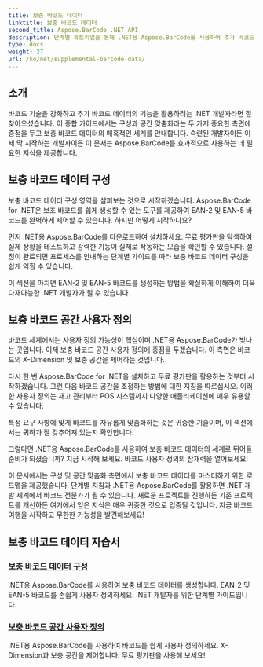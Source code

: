 ```yaml
---
title: 보충 바코드 데이터
linktitle: 보충 바코드 데이터
second_title: Aspose.BarCode .NET API
description: 단계별 튜토리얼을 통해 .NET용 Aspose.BarCode를 사용하여 추가 바코드 데이터를 생성하고 사용자 정의하는 방법을 알아보세요. 오늘 바코드 기술을 향상해보세요!
type: docs
weight: 27
url: /ko/net/supplemental-barcode-data/
---
```


## 소개

바코드 기술을 강화하고 추가 바코드 데이터의 기능을 활용하려는 .NET 개발자라면 잘 찾아오셨습니다. 이 종합 가이드에서는 구성과 공간 맞춤화라는 두 가지 중요한 측면에 중점을 두고 보충 바코드 데이터의 매혹적인 세계를 안내합니다. 숙련된 개발자이든 이제 막 시작하는 개발자이든 이 문서는 Aspose.BarCode를 효과적으로 사용하는 데 필요한 지식을 제공합니다.

## 보충 바코드 데이터 구성

보충 바코드 데이터 구성 영역을 살펴보는 것으로 시작하겠습니다. Aspose.BarCode for .NET은 보조 바코드를 쉽게 생성할 수 있는 도구를 제공하여 EAN-2 및 EAN-5 바코드를 완벽하게 제어할 수 있습니다. 하지만 어떻게 시작하나요? 

먼저 .NET용 Aspose.BarCode를 다운로드하여 설치하세요. 무료 평가판을 탐색하여 실제 상황을 테스트하고 강력한 기능이 실제로 작동하는 모습을 확인할 수 있습니다. 설정이 완료되면 프로세스를 안내하는 단계별 가이드를 따라 보충 바코드 데이터 구성을 쉽게 익힐 수 있습니다.

이 섹션을 마치면 EAN-2 및 EAN-5 바코드를 생성하는 방법을 확실하게 이해하여 더욱 다재다능한 .NET 개발자가 될 수 있습니다.

## 보충 바코드 공간 사용자 정의

바코드 세계에서는 사용자 정의 가능성이 핵심이며 .NET용 Aspose.BarCode가 빛나는 곳입니다. 이제 보충 바코드 공간 사용자 정의에 중점을 두겠습니다. 이 측면은 바코드의 X-Dimension 및 보충 공간을 제어하는 것입니다.

다시 한 번 Aspose.BarCode for .NET을 설치하고 무료 평가판을 활용하는 것부터 시작하겠습니다. 그런 다음 바코드 공간을 조정하는 방법에 대한 지침을 따르십시오. 이러한 사용자 정의는 재고 관리부터 POS 시스템까지 다양한 애플리케이션에 매우 유용할 수 있습니다.

특정 요구 사항에 맞게 바코드를 자유롭게 맞춤화하는 것은 귀중한 기술이며, 이 섹션에서는 귀하가 잘 갖추어져 있는지 확인합니다.

그렇다면 .NET용 Aspose.BarCode를 사용하여 보충 바코드 데이터의 세계로 뛰어들 준비가 되셨습니까? 지금 시작해 보세요. 바코드 사용자 정의의 잠재력을 열어보세요!

이 문서에서는 구성 및 공간 맞춤화 측면에서 보충 바코드 데이터를 마스터하기 위한 로드맵을 제공했습니다. 단계별 지침과 .NET용 Aspose.BarCode를 활용하면 .NET 개발 세계에서 바코드 전문가가 될 수 있습니다. 새로운 프로젝트를 진행하든 기존 프로젝트를 개선하든 여기에서 얻은 지식은 매우 귀중한 것으로 입증될 것입니다. 지금 바코드 여행을 시작하고 무한한 가능성을 발견해보세요!

## 보충 바코드 데이터 자습서
### [보충 바코드 데이터 구성](./supplemental-barcode-data-configuration/)
.NET용 Aspose.BarCode를 사용하여 보충 바코드 데이터를 생성합니다. EAN-2 및 EAN-5 바코드를 손쉽게 사용자 정의하세요. .NET 개발자를 위한 단계별 가이드입니다.
### [보충 바코드 공간 사용자 정의](./supplemental-barcode-space-customization/)
.NET용 Aspose.BarCode를 사용하여 바코드를 쉽게 사용자 정의하세요. X-Dimension과 보충 공간을 제어합니다. 무료 평가판을 사용해 보세요!